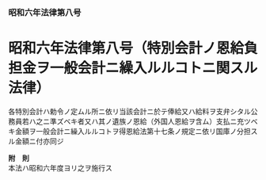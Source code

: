 ### 昭和六年法律第八号  
# 昭和六年法律第八号（特別会計ノ恩給負担金ヲ一般会計ニ繰入ルルコトニ関スル法律）  
  
各特別会計ハ勅令ノ定ムル所ニ依リ当該会計ニ於テ俸給又ハ給料ヲ支弁シタル公務員若ハ之ニ準ズベキ者又ハ其ノ遺族ノ恩給（外国人恩給ヲ含ム）支払ニ充ツベキ金額ヲ一般会計ニ繰入ルルコトヲ得恩給法第十七条ノ規定ニ依リ国庫ノ分担スル金額ニ付亦同ジ  
  
**附　則**  
本法ハ昭和六年度ヨリ之ヲ施行ス  
  
